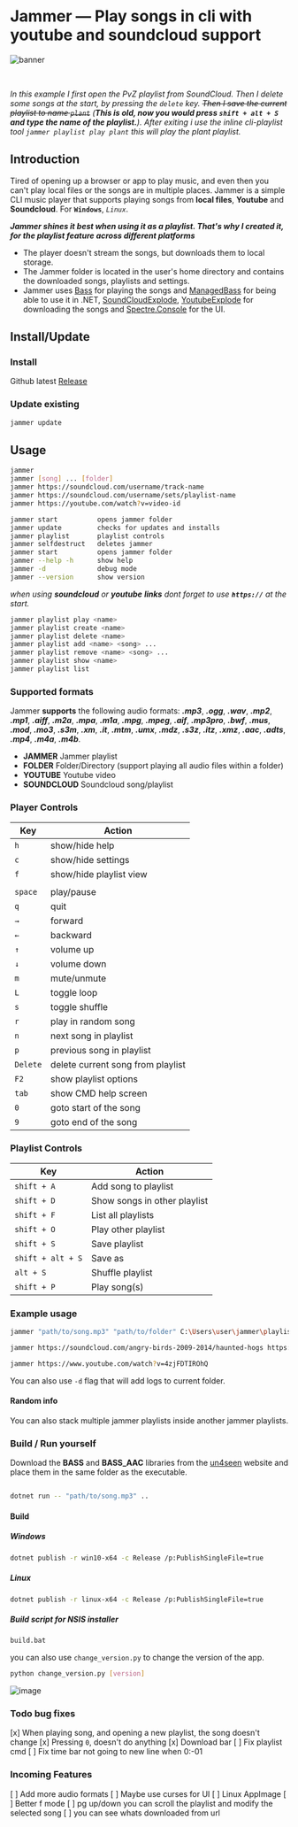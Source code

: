 # Jammer — Play songs in cli with youtube and soundcloud support

![banner](https://raw.githubusercontent.com/jooapa/jammer/main/.github/img/jammer-banner.gif)

<br>

*In this example I first open the PvZ playlist from SoundCloud. Then I delete some songs at the start, by pressing the `delete` key. ~~Then I save the current playlist to name `plant`~~ (**This is old, now you would press `shift + alt + S` and type the name of the playlist.**). After exiting i use the inline cli-playlist tool `jammer playlist play plant` this will play the plant playlist.*

## Introduction

Tired of opening up a browser or app to play music, and even then you can't play local files or the songs are in multiple places. Jammer is a simple CLI music player that supports playing songs from **local files**, **Youtube** and **Soundcloud**. For **`Windows`**, *`Linux`*.

***Jammer shines it best when using it as a playlist. That's why I created it, for the playlist feature across different platforms***

- The player doesn't stream the songs, but downloads them to local storage.
- The Jammer folder is located in the user's home directory and contains the downloaded songs, playlists and settings.
- Jammer uses [Bass](https://www.un4seen.com/) for playing the songs and [ManagedBass](https://github.com/ManagedBass/ManagedBass) for being able to use it in .NET, [SoundCloudExplode](https://github.com/jerry08/SoundCloudExplode), [YoutubeExplode](https://github.com/Tyrrrz/YoutubeExplode) for downloading the songs and [Spectre.Console](https://github.com/spectreconsole/spectre.console) for the UI.

## Install/Update

### Install

Github latest [Release](https://github.com/jooapa/signal-jammer/releases/latest)

### Update existing

```bash
jammer update
```

## Usage

```bash
jammer
jammer [song] ... [folder]
jammer https://soundcloud.com/username/track-name 
jammer https://soundcloud.com/username/sets/playlist-name
jammer https://youtube.com/watch?v=video-id

jammer start          opens jammer folder
jammer update         checks for updates and installs
jammer playlist       playlist controls
jammer selfdestruct   deletes jammer
jammer start          opens jammer folder
jammer --help -h      show help
jammer -d             debug mode
jammer --version      show version
```

*when using **soundcloud** or **youtube** **links** dont forget to use **`https://`** at the start.*

```bash
jammer playlist play <name>
jammer playlist create <name>
jammer playlist delete <name>
jammer playlist add <name> <song> ...
jammer playlist remove <name> <song> ...
jammer playlist show <name>
jammer playlist list
```

### Supported formats

Jammer **supports** the following audio formats: ***.mp3***, ***.ogg***, ***.wav***, ***.mp2***, ***.mp1***, ***.aiff***, ***.m2a***, ***.mpa***, ***.m1a***, ***.mpg***, ***.mpeg***, ***.aif***, ***.mp3pro***, ***.bwf***, ***.mus***, ***.mod***, ***.mo3***, ***.s3m***, ***.xm***, ***.it***, ***.mtm***, ***.umx***, ***.mdz***, ***.s3z***, ***.itz***, ***.xmz***, ***.aac***, ***.adts***, ***.mp4***, ***.m4a***, ***.m4b***.

- **JAMMER** Jammer playlist
- **FOLDER** Folder/Directory (support playing all audio files within a folder)
- **YOUTUBE** Youtube video
- **SOUNDCLOUD** Soundcloud song/playlist

### Player Controls

| Key | Action |
|  --------  |  -------  |
| `h` | show/hide help |
| `c` | show/hide settings |
| `f` | show/hide playlist view |
|    |    |
| `space` | play/pause |
| `q` | quit |
| `→` | forward |
| `←` | backward |
| `↑` | volume up |
| `↓` | volume down |
| `m` | mute/unmute |
| `L` | toggle loop |
| `s` | toggle shuffle |
| `r` | play in random song |
| `n` | next song in playlist |
| `p` | previous song in playlist |
| `Delete` | delete current song from playlist |
| `F2` | show playlist options |
| `tab` | show CMD help screen|
| `0` | goto start of the song|
| `9` | goto end of the song|

### Playlist Controls

| Key | Action |
| ------ | ----------- |
| `shift + A`| Add song to playlist |
| `shift + D`| Show songs in other playlist |
| `shift + F`| List all playlists |
| `shift + O`| Play other playlist |
| `shift + S`| Save playlist |
| `shift + alt + S`| Save as |
| `alt + S`| Shuffle playlist |
| `shift + P`| Play song(s) |

### Example usage

```bash
jammer "path/to/song.mp3" "path/to/folder" C:\Users\user\jammer\playlists\playlist.jammer 
```

```bash
jammer https://soundcloud.com/angry-birds-2009-2014/haunted-hogs https://soundcloud.com/angrysausage/sets/undertale-toby-fox
```

```bash
jammer https://www.youtube.com/watch?v=4zjFDTIROhQ
```

You can also use `-d` flag that will add logs to current folder.

#### Random info

You can also stack multiple jammer playlists inside another jammer playlists.

### Build / Run yourself

Download the **BASS** and **BASS_AAC** libraries from the [un4seen](http://www.un4seen.com/) website and place them in the same folder as the executable.

```bash

dotnet run -- "path/to/song.mp3" ..
```

#### Build

##### Windows

```bash
dotnet publish -r win10-x64 -c Release /p:PublishSingleFile=true
```

##### Linux

```bash
dotnet publish -r linux-x64 -c Release /p:PublishSingleFile=true
```

##### Build script for NSIS installer

```bash
build.bat
```

you can also use `change_version.py` to change the version of the app.

```bash
python change_version.py [version]
```

![image](https://raw.githubusercontent.com/jooapa/jammer/main/jammer_HQ.png)

### Todo bug fixes

[x] When playing song, and opening a new playlist, the song doesn't change
[x] Pressing `0`, doesn't do anything
[x] Download bar
[ ] Fix playlist cmd
[ ] Fix time bar not going to new line when 0:-01

### Incoming Features

[ ] Add more audio formats
[ ] Maybe use curses for UI
[ ] Linux AppImage
[ ] Better f mode
[ ] pg up/down you can scroll the playlist and modify the selected song
[ ] you can see whats downloaded from url
